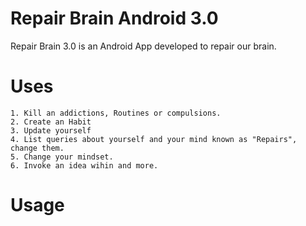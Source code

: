 # Repair Brain Android 3.0

   Repair Brain 3.0 is an Android App developed to repair our brain.

# Uses

    1. Kill an addictions, Routines or compulsions.
    2. Create an Habit
    3. Update yourself
    4. List queries about yourself and your mind known as "Repairs", change them.
    5. Change your mindset.
    6. Invoke an idea wihin and more.

# Usage

